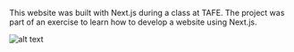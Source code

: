 This website was built with Next.js during a class at TAFE.
The project was part of an exercise to learn how to develop a website using Next.js.

![alt text](public/images/nextJS-practice-project.jpg)
